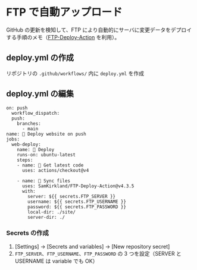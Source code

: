 # FTP で自動アップロード

GitHub の更新を検知して、FTP により自動的にサーバに変更データをデプロイする手順のメモ（[FTP-Deploy-Action](https://github.com/SamKirkland/FTP-Deploy-Action) を利用）。

## deploy.yml の作成

リポジトリの `.github/workflows/` 内に `deploy.yml` を作成

## deploy.yml の編集

```
on: push
  workflow_dispatch:
  push:
    branches:
      - main
name: 🚀 Deploy website on push
jobs:
  web-deploy:
    name: 🎉 Deploy
    runs-on: ubuntu-latest
    steps:
    - name: 🚚 Get latest code
      uses: actions/checkout@v4

    - name: 📂 Sync files
      uses: SamKirkland/FTP-Deploy-Action@v4.3.5
      with:
        server: ${{ secrets.FTP_SERVER }}
        username: ${{ secrets.FTP_USERNAME }}
        password: ${{ secrets.FTP_PASSWORD }}
        local-dir: ./site/
        server-dir: ./
```

### Secrets の作成

1. [Settings] -> [Secrets and variables] -> [New repository secret]
2. `FTP_SERVER`、`FTP_USERNAME`、`FTP_PASSWORD` の 3 つを設定（SERVER と USERNAME は variable でも OK）

<br>
